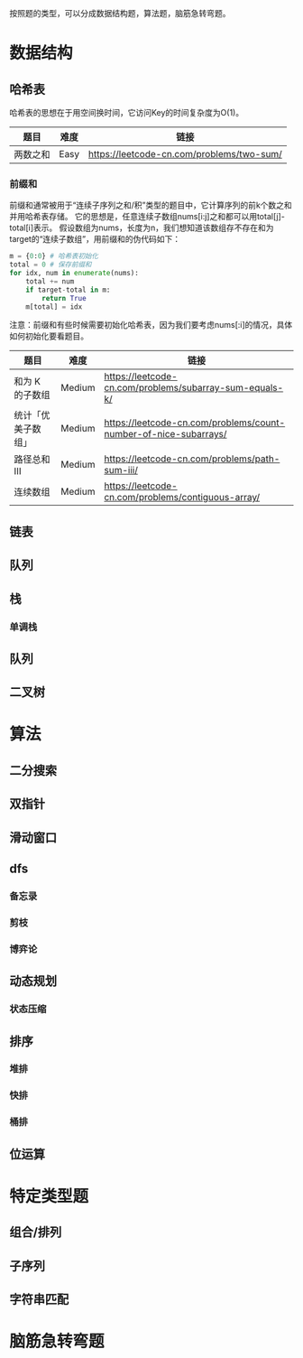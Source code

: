 按照题的类型，可以分成数据结构题，算法题，脑筋急转弯题。
# 数据结构
## 哈希表
哈希表的思想在于用空间换时间，它访问Key的时间复杂度为O(1)。

| 题目 | 难度 | 链接 |
| --- | --- | --- |
| 两数之和 | Easy | https://leetcode-cn.com/problems/two-sum/ |

### 前缀和
前缀和通常被用于“连续子序列之和/积”类型的题目中，它计算序列的前k个数之和并用哈希表存储。
它的思想是，任意连续子数组nums[i:j]之和都可以用total[j]-total[i]表示。
假设数组为nums，长度为n，我们想知道该数组存不存在和为target的“连续子数组”，用前缀和的伪代码如下：

```python
m = {0:0} # 哈希表初始化
total = 0 # 保存前缀和
for idx, num in enumerate(nums):
    total += num
    if target-total in m:
        return True
    m[total] = idx
```
注意：前缀和有些时候需要初始化哈希表，因为我们要考虑nums[:i]的情况，具体如何初始化要看题目。

| 题目 | 难度 | 链接 |
| --- | --- | --- |
| 和为 K 的子数组 | Medium | https://leetcode-cn.com/problems/subarray-sum-equals-k/ |
| 统计「优美子数组」 | Medium | https://leetcode-cn.com/problems/count-number-of-nice-subarrays/ |
| 路径总和Ⅲ | Medium | https://leetcode-cn.com/problems/path-sum-iii/ |
| 连续数组 | Medium | https://leetcode-cn.com/problems/contiguous-array/ |
## 链表

## 队列
## 栈
### 单调栈
## 队列
## 二叉树

# 算法
## 二分搜索
## 双指针
## 滑动窗口
## dfs
### 备忘录
### 剪枝
### 博弈论
## 动态规划
### 状态压缩
## 排序
### 堆排
### 快排
### 桶排

## 位运算

# 特定类型题
## 组合/排列
## 子序列
## 字符串匹配


# 脑筋急转弯题
